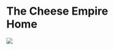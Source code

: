 <!DOCTYPE html>
<html lang="en">
  <head>
    <meta charset="UTF-8">
  </head>
  <body>
    <main>
        <h1>The Cheese Empire<br>Home</h1>
        <image src="https://s3.amazonaws.com/pix.iemoji.com/images/emoji/apple/ios-12/256/cheese-wedge.png">
    </main>
  </body>
</html>
